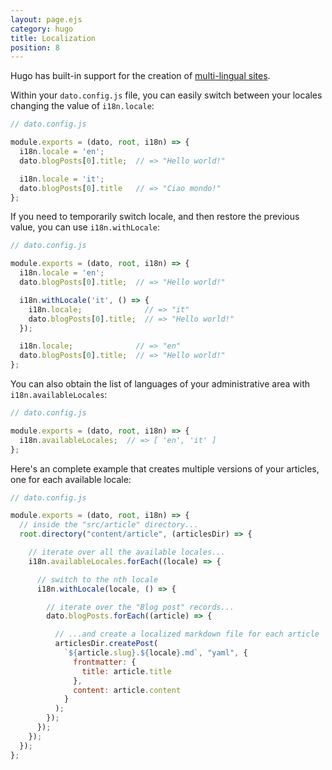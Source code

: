 ```yaml
---
layout: page.ejs
category: hugo
title: Localization
position: 8
---
```


Hugo has built-in support for the creation of [multi-lingual sites](https://gohugo.io/content/multilingual/). 

Within your `dato.config.js` file, you can easily switch between your locales changing the value of `i18n.locale`:

```javascript
// dato.config.js

module.exports = (dato, root, i18n) => {
  i18n.locale = 'en';
  dato.blogPosts[0].title;  // => "Hello world!"

  i18n.locale = 'it';
  dato.blogPosts[0].title   // => "Ciao mondo!"
};
```

If you need to temporarily switch locale, and then restore the previous value, you can use `i18n.withLocale`:

```javascript
// dato.config.js

module.exports = (dato, root, i18n) => {
  i18n.locale = 'en';
  dato.blogPosts[0].title;  // => "Hello world!"

  i18n.withLocale('it', () => {
    i18n.locale;              // => "it"
    dato.blogPosts[0].title;  // => "Hello world!"
  });

  i18n.locale;              // => "en"
  dato.blogPosts[0].title;  // => "Hello world!"
};
```


You can also obtain the list of languages of your administrative area with `i18n.availableLocales`:

```javascript
// dato.config.js

module.exports = (dato, root, i18n) => {
  i18n.availableLocales;  // => [ 'en', 'it' ]
};
```

Here's an complete example that creates multiple versions of your articles, one for each available locale:


```javascript
// dato.config.js

module.exports = (dato, root, i18n) => {
  // inside the "src/article" directory...
  root.directory("content/article", (articlesDir) => {

    // iterate over all the available locales...
    i18n.availableLocales.forEach((locale) => {

      // switch to the nth locale
      i18n.withLocale(locale, () => {

        // iterate over the "Blog post" records...
        dato.blogPosts.forEach((article) => {

          // ...and create a localized markdown file for each article
          articlesDir.createPost(
            `${article.slug}.${locale}.md`, "yaml", {
              frontmatter: {
                title: article.title
              },
              content: article.content
            }
          );
        });
      });
    });
  });
};
```
